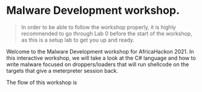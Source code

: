 # Malware Development workshop.

> In order to be able to follow the workshop properly, it is highly recommended to go through Lab 0 before the start of the workshop, as this is a setup lab to get you up and ready.

Welcome to the Malware Development workshop for AfricaHackon 2021. In this interactive workshop, we will take a look at the C# language and how to write malware focused on droppers/loaders that will run shellcode on the targets that give a meterpreter session back.

The flow of this workshop is 
